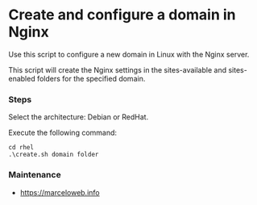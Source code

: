 # Create and configure a domain in Nginx

Use this script to configure a new domain in Linux with the Nginx server.

This script will create the Nginx settings in the sites-available and sites-enabled folders for the specified domain.

### Steps

Select the architecture: Debian or RedHat.

Execute the following command:

```terminal
cd rhel 
.\create.sh domain folder
```

### Maintenance

* https://marceloweb.info

